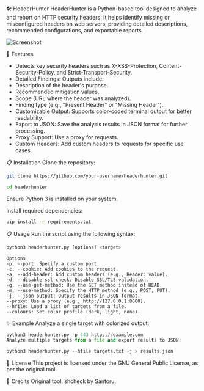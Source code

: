 🛠️ HeaderHunter
HeaderHunter is a Python-based tool designed to analyze and report on HTTP security headers. It helps identify missing or misconfigured headers on web servers, providing detailed descriptions, recommended configurations, and exportable reports.

![Screenshot](https://github.com/user-attachments/assets/68c0ede6-9433-4708-89e7-e894cfb7089e)

🚀 Features
- Detects key security headers such as X-XSS-Protection, Content-Security-Policy, and Strict-Transport-Security.
- Detailed Findings: Outputs include:
- Description of the header's purpose.
- Recommended mitigation values.
- Scope (URL where the header was analyzed).
- Finding type (e.g., "Present Header" or "Missing Header").
- Customizable Output: Supports color-coded terminal output for better readability.
- Export to JSON: Save the analysis results in JSON format for further processing.
- Proxy Support: Use a proxy for requests.
- Custom Headers: Add custom headers to requests for specific use cases.

📋 Installation
Clone the repository:

```Bash
git clone https://github.com/your-username/headerhunter.git
```

```Bash
cd headerhunter
```

Ensure Python 3 is installed on your system.

Install required dependencies:

```Bash
pip install -r requirements.txt
```

📋 Usage
Run the script using the following syntax:

```Python
python3 headerhunter.py [options] <target>
```
```
Options
-p, --port: Specify a custom port.
-c, --cookie: Add cookies to the request.
-a, --add-header: Add custom headers (e.g., Header: value).
-d, --disable-ssl-check: Disable SSL/TLS validation.
-g, --use-get-method: Use the GET method instead of HEAD.
-m, --use-method: Specify the HTTP method (e.g., POST, PUT).
-j, --json-output: Output results in JSON format.
--proxy: Use a proxy (e.g., http://127.0.0.1:8080).
--hfile: Load a list of targets from a file.
--colours: Set color profile (dark, light, none).
```

✨ Example
Analyze a single target with colorized output:

```Python
python3 headerhunter.py -p 443 https://example.com
Analyze multiple targets from a file and export results to JSON:
```

```Python
python3 headerhunter.py --hfile targets.txt -j > results.json
```

📄 License
This project is licensed under the GNU General Public License, as per the original tool.

🤝 Credits
Original tool: shcheck by Santoru.

